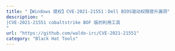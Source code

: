 ```yaml
---
title: "【Windows 提权】CVE-2021-21551：Dell BIOS驱动权限提升漏洞"
description: "
|CVE-2021-21551 cobaltstrike BOF 版的利用工具
"
url: "https://github.com/waldo-irc/CVE-2021-21551"
category: "Black Hat Tools"
---
```

